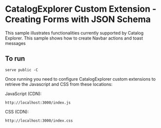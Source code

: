 # CatalogExplorer Custom Extension - Creating Forms with JSON Schema

This sample illustrates  functionalities currently supported by Catalog Explorer.
This sample shows how to create Navbar actions and toast messages

## To run
```shell
serve public -C
```

Once running you need to configure CatalogExplorer custom extensions to retrieve the Javascript and CSS from these locations:

JavaScript (CDN):
```
http://localhost:3000/index.js
```

CSS (CDN):
```
http://localhost:3000/index.css
```

